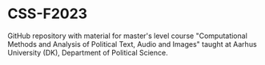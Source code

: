 # CSS-F2023
GitHub repository with material for master's level course "Computational Methods and Analysis of Political Text, Audio and Images" taught at Aarhus University (DK), Department of Political Science.

